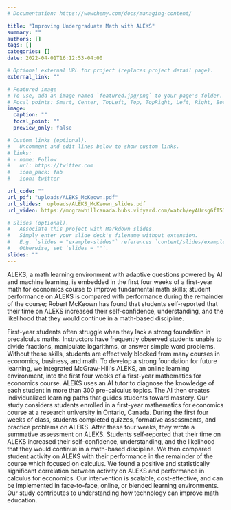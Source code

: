 ```yaml
---
# Documentation: https://wowchemy.com/docs/managing-content/

title: "Improving Undergraduate Math with ALEKS"
summary: ""
authors: []
tags: []
categories: []
date: 2022-04-01T16:12:53-04:00

# Optional external URL for project (replaces project detail page).
external_link: ""

# Featured image
# To use, add an image named `featured.jpg/png` to your page's folder.
# Focal points: Smart, Center, TopLeft, Top, TopRight, Left, Right, BottomLeft, Bottom, BottomRight.
image:
  caption: ""
  focal_point: ""
  preview_only: false

# Custom links (optional).
#   Uncomment and edit lines below to show custom links.
# links:
# - name: Follow
#   url: https://twitter.com
#   icon_pack: fab
#   icon: twitter

url_code: ""
url_pdf: "uploads/ALEKS_McKeown.pdf"
url_slides:  uploads/ALEKS_McKeown_slides.pdf
url_video: https://mcgrawhillcanada.hubs.vidyard.com/watch/eyAUrsg6fT53R5p46c8WUg

# Slides (optional).
#   Associate this project with Markdown slides.
#   Simply enter your slide deck's filename without extension.
#   E.g. `slides = "example-slides"` references `content/slides/example-slides.md`.
#   Otherwise, set `slides = ""`.
slides: ""
---
```

ALEKS, a math learning environment with adaptive questions powered by AI and machine learning, is embedded in the first four weeks of a first-year math for economics course to improve fundamental math skills; student performance on ALEKS is compared with performance during the remainder of the course; Robert McKeown has found that students self-reported that their time on ALEKS increased their self-confidence, understanding, and the likelihood that they would continue in a math-based discipline.

First-year students often struggle when they lack a strong foundation in precalculus maths. Instructors have frequently observed students unable to divide fractions, manipulate logarithms, or answer simple word problems. Without these skills, students are effectively blocked from many courses in economics, business, and math. To develop a strong foundation for future learning, we integrated McGraw-Hill's ALEKS, an online learning environment, into the first four weeks of a first-year mathematics for economics course. ALEKS uses an AI tutor to diagnose the knowledge of each student in more than 300 pre-calculus topics. The AI then creates individualized learning paths that guides students toward mastery. Our study considers students enrolled in a first-year mathematics for economics course at a research university in Ontario, Canada. During the first four weeks of class, students completed quizzes, formative assessments, and practice problems on ALEKS. After these four weeks, they wrote a summative assessment on ALEKS. Students self-reported that their time on ALEKS increased their self-confidence, understanding, and the likelihood that they would continue in a math-based discipline. We then compared student activity on ALEKS with their performance in the remainder of the course which focused on calculus. We found a positive and statistically significant correlation between activity on ALEKS and performance in calculus for economics. Our intervention is scalable, cost-effective, and can be implemented in face-to-face, online, or blended learning environments. Our study contributes to understanding how technology can improve math education.